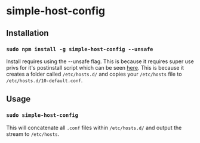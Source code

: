 # simple-host-config

## Installation

### `sudo npm install -g simple-host-config --unsafe`

Install requires using the --unsafe flag. This is because it requires super use privs for it's postinstall script which can be seen [here](https://github.com/dick-clark/simple-host-config/blob/master/lib/postinstall.js). This is because it creates a folder called `/etc/hosts.d/` and copies your `/etc/hosts` file to `/etc/hosts.d/10-default.conf`.

## Usage

### `sudo simple-host-config`

This will concatenate all `.conf` files within `/etc/hosts.d/` and output the stream to `/etc/hosts`.
